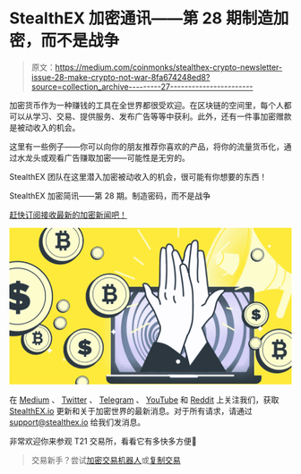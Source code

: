 # StealthEX 加密通讯——第 28 期制造加密，而不是战争

> 原文：<https://medium.com/coinmonks/stealthex-crypto-newsletter-issue-28-make-crypto-not-war-8fa674248ed8?source=collection_archive---------27----------------------->

加密货币作为一种赚钱的工具在全世界都很受欢迎。在区块链的空间里，每个人都可以从学习、交易、提供服务、发布广告等等中获利。此外，还有一件事加密赠款是被动收入的机会。

这里有一些例子——你可以向你的朋友推荐你喜欢的产品，将你的流量货币化，通过水龙头或观看广告赚取加密——可能性是无穷的。

StealthEX 团队在这里潜入加密被动收入的机会，很可能有你想要的东西！

StealthEX 加密简讯——第 28 期。制造密码，而不是战争

[赶快订阅接收最新的加密新闻吧！](https://www.getrevue.co/profile/stealthex_io)

![](img/ac9dd692e80b9781229691fe360470aa.png)

在 [Medium](https://stealthex-io.medium.com/) 、 [Twitter](https://twitter.com/Stealthex_io) 、 [Telegram](https://t.me/StealthEX) 、 [YouTube](https://www.youtube.com/channel/UCeES_XBesX76ge7xf1meuSw) 和 [Reddit](https://www.reddit.com/user/Stealthex_io) 上关注我们，获取 [StealthEX.io](https://stealthex.io/) 更新和关于加密世界的最新消息。对于所有请求，请通过 support@stealthex.io 给我们发消息。

非常欢迎你来参观 T21 交易所，看看它有多快多方便💛

> 交易新手？尝试[加密交易机器人](/coinmonks/crypto-trading-bot-c2ffce8acb2a)或[复制交易](/coinmonks/top-10-crypto-copy-trading-platforms-for-beginners-d0c37c7d698c)